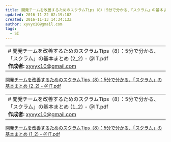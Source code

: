 ```yaml
---
title: 開発チームを改善するためのスクラムTips（8）：5分で分かる、「スクラム」の基本まとめ (2_2) - ＠IT.pdf
updated: 2016-11-22 02:19:10Z
created: 2016-11-13 14:34:13Z
author: xyvyx10@gmail.com
tags:
  - SI
---
```


|     |
| --- |
| # 開発チームを改善するためのスクラムTips（8）：5分で分かる、「スクラム」の基本まとめ (2_2) - ＠IT.pdf<br>**作成者:** xyvyx10@gmail.com |

[開発チームを改善するためのスクラムTips（8）：5分で分かる、「スクラム」の基本まとめ (2_2) - ＠IT.pdf](../_resources/開発チームを改善するためのスクラムTips（8）：5分で分かる、「スクラム」の基本まとめ%20%282_2%29%20-%20＠IT.pdf)

|     |
| --- |
| # 開発チームを改善するためのスクラムTips（8）：5分で分かる、「スクラム」の基本まとめ (1_2) - ＠IT.pdf<br>**作成者:** xyvyx10@gmail.com |

[開発チームを改善するためのスクラムTips（8）：5分で分かる、「スクラム」の基本まとめ (1_2) - ＠IT.pdf](../_resources/開発チームを改善するためのスクラムTips（8）：5分で分かる、「スクラム」の基本まとめ%20%281_2%29%20-%20＠IT.pdf)